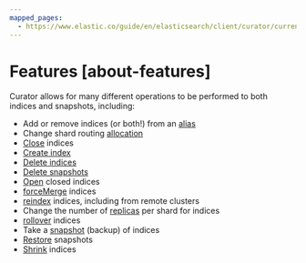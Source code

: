 ```yaml
---
mapped_pages:
  - https://www.elastic.co/guide/en/elasticsearch/client/curator/current/about-features.html
---
```


# Features [about-features]

Curator allows for many different operations to be performed to both indices and snapshots, including:

* Add or remove indices (or both!) from an [alias](/reference/alias.md)
* Change shard routing [allocation](/reference/allocation.md)
* [Close](/reference/close.md) indices
* [Create index](/reference/create_index.md)
* [Delete indices](/reference/delete_indices.md)
* [Delete snapshots](/reference/delete_snapshots.md)
* [Open](/reference/open.md) closed indices
* [forceMerge](/reference/forcemerge.md) indices
* [reindex](/reference/reindex.md) indices, including from remote clusters
* Change the number of [replicas](/reference/replicas.md) per shard for indices
* [rollover](/reference/rollover.md) indices
* Take a [snapshot](/reference/snapshot.md) (backup) of indices
* [Restore](/reference/restore.md) snapshots
* [Shrink](/reference/shrink.md) indices

